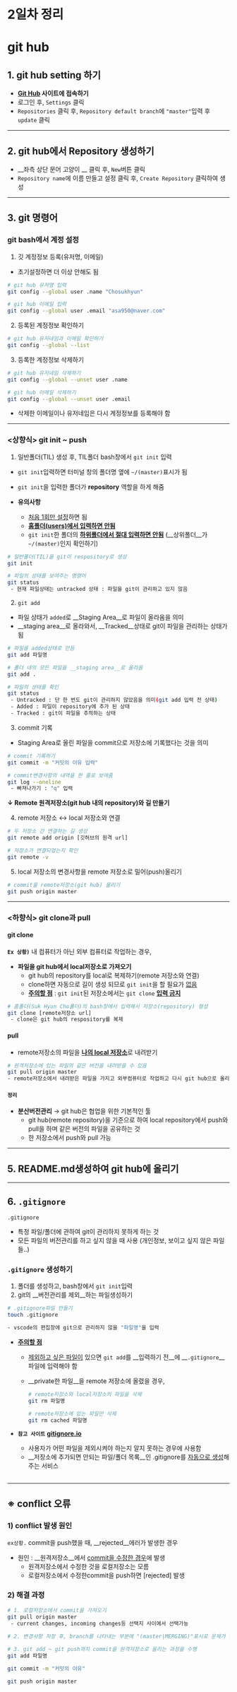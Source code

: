 # 2일차 정리

# git hub

## 1. git hub setting 하기

- __[Git Hub](https://github.com/) 사이트에 접속하기__
- 로그인 후, `Settings` 클릭
- `Repositories` 클릭 후, `Repository default branch`에 `"master"`입력 후 `update` 클릭






---

## 2. git hub에서 Repository 생성하기

- __좌측 상단 문어 고양이 __ 클릭 후, `New`버튼 클릭
- `Repository name`에 이름 만들고 설정 클릭 후, `Create Repository` 클릭하여 생성





---

## 3. git 명령어

### git bash에서 계정 설정

1. 깃 계정정보 등록(유저명, 이메일)

- 초기설정하면 더 이상 안해도 됨

```bash
# git hub 유저명 입력
git config --global user .name "Chosukhyun"

# git hub 이메일 입력
git config --global user .email "asa950@naver.com"
```





2. 등록된 계정정보 확인하기

```bash
# git hub 유저네임과 이메일 확인하기
git config --global --list
```





3. 등록한 계정정보 삭제하기

```bash
# git hub 유저네임 삭제하기
git config --global --unset user .name

# git hub 이메일 삭제하기
git config --global --unset user .email
```

- 삭제한 이메일이나 유저네임은 다시 계정정보를 등록해야 함



---



### <상향식> git init ~ push 

1. 일반폴더(TIL) 생성 후, TIL폴더 bash창에서 `git init` 입력

- `git init`입력하면 터미널 창의 폴더명 옆에 `~/(master)`표시가 됨

- `git init`을 입력한 폴더가 __repository__ 역할을 하게 해줌
- __유의사항__ 
  - <u>처음 1회만 설정</u>하면 됨
  - <u>__홈폴더(users)에서 입력하면 안됨__</u>
  - `git init`한 폴더의 <u>__하위폴더에서 절대 입력하면 안됨__</u> (__상위폴더__가 `~/(master)`인지 확인하기)

```bash
# 일반폴더(TIL)을 git이 respository로 생성
git init 

# 파일의 상태를 보여주는 명령어
git status
 - 현재 파일상태는 untracked 상태 : 파일을 git이 관리하고 있지 않음
```





2. `git add `

- 파일 상태가 `added`로 __Staging Area__로 파일이 올라옴을 의미
- __staging area__로 올라와서, __Tracked__상태로 git이 파일을 관리하는 상태가 됨

```bash
# 파일을 added상태로 만듬
git add 파일명

# 폴더 내의 모든 파일을 __staging area__로 올라옴
git add .

# 파일의 상태를 확인
git status
 - Untracked : 단 한 번도 git이 관리하지 않았음을 의미(git add 입력 전 상태)
 - Added : 파일이 repository에 추가 된 상태
 - Tracked : git이 파일을 추적하는 상태
```





3. commit 기록

- Staging Area로 올린 파일을 commit으로 저장소에 기록했다는 것을 의미

```bash
# commit 기록하기
git commit -m "커밋의 이유 입력"

# commit변경사항의 내역을 한 줄로 보여줌
git log --oneline
 - 빠져나가기 : "q" 입력
```





__↓ Remote 원격저장소(git hub 내의 repository)와 길 만들기__





4. remote 저장소 ↔ local 저장소와 연결

```bash
# 두 저장소 간 연결하는 길 생성
git remote add origin [깃허브의 원격 url]

# 저장소가 연결되었는지 확인
git remote -v
```





5. local 저장소의 변경사항을 remote 저장소로 밀어(push)올리기

```bash
# commit을 remote저장소(git hub) 올리기
git push origin master
```

---





### <하향식> git clone과 pull

#### git clone

__`Ex 상황)`__  내 컴퓨터가 아닌 외부 컴퓨터로 작업하는 경우, 

- __파일을 git hub에서 local저장소로 가져오기__ 
  - git hub의 repository를 local로 복제하기(remote 저장소와 연결)
  - clone하면 자동으로 길이 생성 되므로 `git init`을 할 필요가 <u>없음</u>
  - <u>__주의할 점__</u> : `git init`된 저장소에서는 `git clone` <u>__입력 금지__</u>

```bash
# 홈폴더(Suk Hyun Cho폴더)의 bash창에서 입력해서 저장소(repository) 형성
git clone [remote저장소 url]
 - clone은 git hub의 respository를 복제
```





#### pull

- remote저장소의 파일을 <u>__나의 local 저장소__</u>로 내려받기

```bash
# 원격저장소에 있는 파일의 같은 버전을 내려받을 수 있음
git pull origin master
- remote저장소에서 내려받은 파일을 가지고 외부컴퓨터로 작업하고 다시 git hub으로 올리는 방식으로 작업 가능
```





#### __`정리`__

- __분산버전관리__ → git hub은 협업을 위한 기본적인 툴
  - git hub(remote repository)을 기준으로 하여 local repository에서 push와 pull을 하며 같은 버전의 파일을 공유하는 것
  - 한 저장소에서 push와 pull 가능





---

## 5. README.md생성하여 git hub에 올리기

---





## 6. `.gitignore` 

`.gitignore` 

- 특정 파일/폴더에 관하여 git이 관리하지 못하게 하는 것
- 모든 파일의 버전관리를 하고 싶지 않을 때 사용 (개인정보, 보이고 싶지 않은 파일 들..)



### `.gitignore`  생성하기

1. 폴더를 생성하고,  bash창에서 `git init`입력
2. git의 __버전관리를 제외__하는 파일생성하기

```bash
# .gitignore파일 만들기
touch .gitignore

- vscode의 편집창에 git으로 관리하지 않을 "파일명"을 입력
```



- <u>__주의할 점__</u>

  - <u>제외하고 싶은 파일이</u> 있으면 `git add`를 __입력하기 전__에 __`.gitignore`__파일에 입력해야 함

  - __private한 파일__을 remote 저장소에 올렸을 경우,

    ```bash
    # remote저장소와 local저장소의 파일을 삭제
    git rm 파일명
    
    # remote저장소에 있는 파일만 삭제
    git rm cached 파일명
    ```

  

- __`참고 사이트`__  __[gitignore.io](https://www.toptal.com/developers/gitignore)__
  - 사용자가 어떤 파일을 제외시켜야 하는지 알지 못하는 경우에 사용함
  - __저장소에 추가되면 안되는 파일/폴더 목록__인 .gitignore를 <u>자동으로 생성</u>해주는 서비스

## 

---

## ※ conflict 오류

### 1) conflict 발생 원인

`ex상황.`  commit을 push했을 때, __rejected__에러가 발생한 경우

- 원인 : __원격저장소__에서 <u>commit을 수정한 경우</u>에 발생
  - 원격저장소에서 수정한 것을 로컬저장소는 모름
  - 로컬저장소에서 수정한commit을 push하면 [rejected] 발생





### 2) 해결 과정

```bash
# 1. 로컬저장소에서 commit을 가져오기
git pull origin master
 - current changes, incoming changes등 선택지 사이에서 선택가능
 
# 2. 변경사항 저장 후, branch를 나타내는 부분에 "(master|MERGING)"표시로 문제가 해결되지 않았음을 알 수 있음

# 3. git add ~ git push까지 commit을 원격저장소로 올리는 과정을 수행
git add 파일명

git commit -m "커밋의 이유"

git push origin master
```




